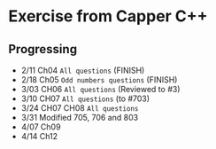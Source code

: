 # Exercise from Capper C++
## Progressing

* 2/11 Ch04 `All questions` (FINISH)
* 2/18 Ch05 `Odd numbers questions` (FINISH)
* 3/03 CH06 `All questions` (Reviewed to #3)
* 3/10 CH07 `All questions` (to #703)
* 3/24 CH07 CH08 `All questions`
* 3/31 Modified 705, 706 and 803
* 4/07 Ch09
* 4/14 Ch12

